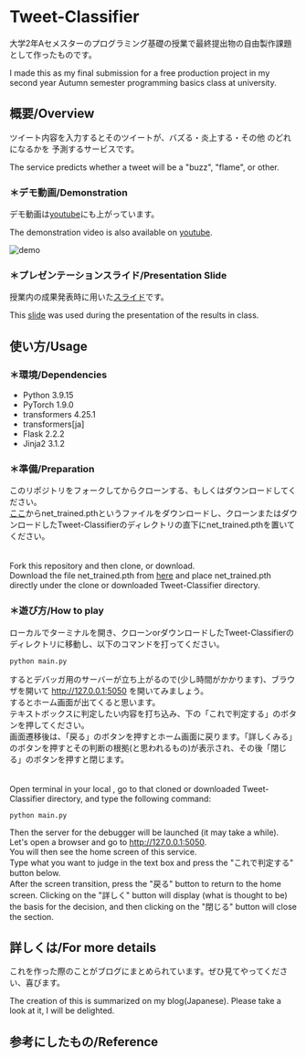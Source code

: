 # Tweet-Classifier


大学2年Aセメスターのプログラミング基礎の授業で最終提出物の自由製作課題として作ったものです。

I made this as my final submission for a free production project in my second year Autumn semester programming basics class at university.

## 概要/Overview
ツイート内容を入力するとそのツイートが、バズる・炎上する・その他 のどれになるかを
予測するサービスです。

The service predicts whether a tweet will be a "buzz", "flame", or other.

### ＊デモ動画/Demonstration

デモ動画は[youtube](https://www.youtube.com/watch?v=NEOWWGJ4TqY)にも上がっています。

The demonstration video is also available on [youtube](https://www.youtube.com/watch?v=NEOWWGJ4TqY).


![demo](figures/Original-Service_-Tweet-Classifier.gif)


### ＊プレゼンテーションスライド/Presentation Slide

授業内の成果発表時に用いた[スライド](###)です。

This [slide](figures/TwitterClassifier_for_upload.pptx) was used during the presentation of the results in class.



## 使い方/Usage
### ＊環境/Dependencies

* Python 3.9.15
* PyTorch 1.9.0
* transformers 4.25.1
* transformers[ja]
* Flask 2.2.2
* Jinja2 3.1.2

### ＊準備/Preparation

このリポジトリをフォークしてからクローンする、もしくはダウンロードしてください。<br>
[ここ](https://drive.google.com/file/d/1nm0raCFzuMWgd8uxV8EJWI0RqzVk2Ui6/view?usp=share_link)からnet_trained.pthというファイルをダウンロードし、クローンまたはダウンロードしたTweet-Classifierのディレクトリの直下にnet_trained.pthを置いてください。<br>
<br>
<br>
Fork this repository and then clone, or download.<br>
Download the file net_trained.pth from [here](https://drive.google.com/file/d/1nm0raCFzuMWgd8uxV8EJWI0RqzVk2Ui6/view?usp=share_link) and place net_trained.pth directly under the clone or downloaded Tweet-Classifier directory.


### ＊遊び方/How to play
ローカルでターミナルを開き、クローンorダウンロードしたTweet-Classifierのディレクトリに移動し、以下のコマンドを打ってください。
```
python main.py
```
するとデバッガ用のサーバーが立ち上がるので(少し時間がかかります)、ブラウザを開いて http://127.0.0.1:5050 を開いてみましょう。<br>
するとホーム画面が出てくると思います。<br>
テキストボックスに判定したい内容を打ち込み、下の「これで判定する」のボタンを押してください。<br>
画面遷移後は、「戻る」のボタンを押すとホーム画面に戻ります。「詳しくみる」のボタンを押すとその判断の根拠(と思われるもの)が表示され、その後「閉じる」のボタンを押すと閉じます。<br>
<br>
<br>
Open terminal in your local , go to that cloned or downloaded Tweet-Classifier directory, and type the following command: 
```
python main.py
```
Then the server for the debugger will be launched (it may take a while). Let's open a browser and go to http://127.0.0.1:5050. <br>
You will then see the home screen of this service.<br>
Type what you want to judge in the text box and press the "これで判定する" button below.<br>
After the screen transition, press the "戻る" button to return to the home screen. Clicking on the "詳しく" button will display (what is thought to be) the basis for the decision, and then clicking on the "閉じる" button will close the section.<br>


## 詳しくは/For more details

これを作った際のことがブログにまとめられています。ぜひ見てやってください、喜びます。

The creation of this is summarized on my blog(Japanese). Please take a look at it, I will be delighted.

## 参考にしたもの/Reference














